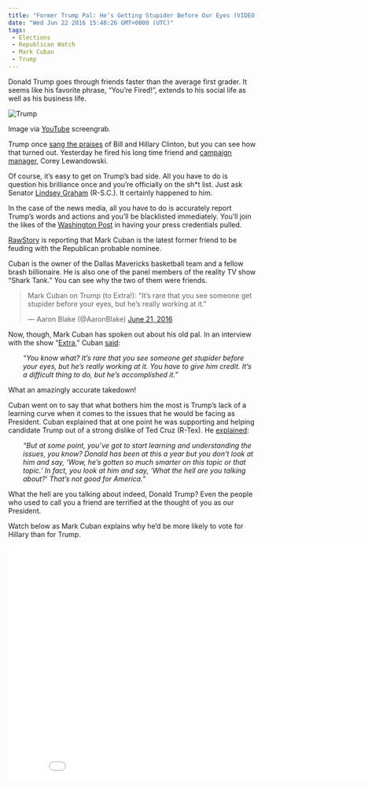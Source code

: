 ```yaml
---
title: "Former Trump Pal: He’s Getting Stupider Before Our Eyes (VIDEO)"
date: "Wed Jun 22 2016 15:48:26 GMT+0000 (UTC)"
tags: 
 - Elections
 - Republican Watch
 - Mark Cuban
 - Trump
---
```

<p><!-- Quick Adsense WordPress Plugin: http://quicksense.net/ --></p><p>Donald Trump goes through friends&#xA0;faster than the average first grader. It seems like his favorite phrase, &#x201C;You&#x2019;re Fired!&#x201D;, extends to his social life as well as his business life.</p><div id="attachment_138561" style="width: 635px" class="wp-caption aligncenter"><img class="size-full wp-image-138561" src="//i0.wp.com/cdn.liberalamerica.org/wp-content/uploads/2016/06/Cuban-Trump-not-as-smart-as-he-thinks-YouTube.png?resize=625%2C366" alt="Trump" srcset="//i0.wp.com/cdn.liberalamerica.org/wp-content/uploads/2016/06/Cuban-Trump-not-as-smart-as-he-thinks-YouTube.png?resize=625%2C366 625w, //i0.wp.com/cdn.liberalamerica.org/wp-content/uploads/2016/06/Cuban-Trump-not-as-smart-as-he-thinks-YouTube.png?resize=625%2C366 64w, //i0.wp.com/cdn.liberalamerica.org/wp-content/uploads/2016/06/Cuban-Trump-not-as-smart-as-he-thinks-YouTube.png?resize=625%2C366 350w, //i0.wp.com/cdn.liberalamerica.org/wp-content/uploads/2016/06/Cuban-Trump-not-as-smart-as-he-thinks-YouTube.png?resize=625%2C366 600w, //i0.wp.com/cdn.liberalamerica.org/wp-content/uploads/2016/06/Cuban-Trump-not-as-smart-as-he-thinks-YouTube.png?resize=625%2C366 190w" sizes="(max-width: 625px) 100vw, 625px" data-recalc-dims="1">
<p class="wp-caption-text">Image via <a href="https://www.youtube.com/watch?v=izgrBFp4TCU" onclick="__gaTracker(&apos;send&apos;, &apos;event&apos;, &apos;outbound-article&apos;, &apos;https://www.youtube.com/watch?v=izgrBFp4TCU&apos;, &apos;YouTube&apos;);">YouTube</a> screengrab.</p>
</div><p>Trump once <a href="/2016/06/17/trump-blog-post-called-hillary-smart-tough-nice-video/">sang the praises</a> of Bill and Hillary Clinton, but you can see how that turned out. Yesterday he fired his long time friend and&#xA0;<a href="/2016/06/20/trump-campaign-manager-screams-to-press-secretary-youre-fkng-dead-to-me/">campaign manager</a>, Corey Lewandowski.</p><p>Of course, it&#x2019;s easy to get on Trump&#x2019;s bad side. All you have to do is question his brilliance once and you&#x2019;re officially on the sh*t list. Just ask Senator <a href="http://www.politico.com/story/2016/02/trump-lindsay-graham-insults-219374" onclick="__gaTracker(&apos;send&apos;, &apos;event&apos;, &apos;outbound-article&apos;, &apos;http://www.politico.com/story/2016/02/trump-lindsay-graham-insults-219374&apos;, &apos;Lindsey Graham&apos;);">Lindsey Graham</a> (R-S.C.). It certainly happened to him.</p><p>In the case of the news media, all you have to do is accurately report Trump&#x2019;s words and actions and you&#x2019;ll be blacklisted immediately. You&#x2019;ll join the likes of the <a href="http://www.nbcnews.com/politics/2016-election/trump-revokes-washington-post-s-press-credentials-n591586" onclick="__gaTracker(&apos;send&apos;, &apos;event&apos;, &apos;outbound-article&apos;, &apos;http://www.nbcnews.com/politics/2016-election/trump-revokes-washington-post-s-press-credentials-n591586&apos;, &apos;Washington Post&apos;);">Washington Post</a> in having&#xA0;your press credentials pulled.</p><p><a href="http://www.rawstory.com/2016/06/mark-cuban-destroys-donald-trump-its-rare-that-you-see-someone-get-stupider-before-your-eyes/" onclick="__gaTracker(&apos;send&apos;, &apos;event&apos;, &apos;outbound-article&apos;, &apos;http://www.rawstory.com/2016/06/mark-cuban-destroys-donald-trump-its-rare-that-you-see-someone-get-stupider-before-your-eyes/&apos;, &apos;RawStory&apos;);">RawStory</a> is reporting that Mark Cuban is the latest former friend to be feuding with the Republican probable nominee.</p><p>Cuban is the owner of the Dallas Mavericks basketball team and a fellow brash billionaire. He is also one of the panel members of the reality TV show &#x201C;Shark Tank.&#x201D; You can see why&#xA0;the two of them were friends.</p><blockquote class="twitter-tweet" data-width="500"><p lang="en" dir="ltr">Mark Cuban on Trump (to Extra!): &quot;It&#x2019;s rare that you see someone get stupider before your eyes, but he&#x2019;s really working at it.&quot;</p>
<p>&#x2014; Aaron Blake (@AaronBlake) <a href="https://twitter.com/AaronBlake/status/745322729444884480" onclick="__gaTracker(&apos;send&apos;, &apos;event&apos;, &apos;outbound-article&apos;, &apos;https://twitter.com/AaronBlake/status/745322729444884480&apos;, &apos;June 21, 2016&apos;);">June 21, 2016</a></p></blockquote><p><script async src="//platform.twitter.com/widgets.js" charset="utf-8"></script></p><p>Now, though, Mark Cuban has spoken out about his old pal. In an interview with the show &#x201C;<a href="http://extratv.com/" onclick="__gaTracker(&apos;send&apos;, &apos;event&apos;, &apos;outbound-article&apos;, &apos;http://extratv.com/&apos;, &apos;Extra&apos;);">Extra</a>,&#x201D; Cuban <a href="http://www.rawstory.com/2016/06/mark-cuban-destroys-donald-trump-its-rare-that-you-see-someone-get-stupider-before-your-eyes/" onclick="__gaTracker(&apos;send&apos;, &apos;event&apos;, &apos;outbound-article&apos;, &apos;http://www.rawstory.com/2016/06/mark-cuban-destroys-donald-trump-its-rare-that-you-see-someone-get-stupider-before-your-eyes/&apos;, &apos;said&apos;);">said</a>:</p><p class="p1" style="padding-left: 30px;"><em><span class="s1">&#x201C;You know what? It&#x2019;s rare that you see someone get stupider before your eyes, but he&#x2019;s really working at it.&#xA0;You have to give him credit. It&#x2019;s a difficult thing to do, but he&#x2019;s accomplished it.&#x201D;</span></em></p><p class="p1">What an amazingly accurate takedown!</p><p class="p1">Cuban went on to say that what bothers&#xA0;him the most is Trump&#x2019;s lack of a learning curve when it comes to&#xA0;the issues that he would be facing as President. Cuban explained that at one point he was supporting and helping candidate Trump out of a strong dislike of Ted Cruz (R-Tex). He <a href="http://www.rawstory.com/2016/06/mark-cuban-destroys-donald-trump-its-rare-that-you-see-someone-get-stupider-before-your-eyes/" onclick="__gaTracker(&apos;send&apos;, &apos;event&apos;, &apos;outbound-article&apos;, &apos;http://www.rawstory.com/2016/06/mark-cuban-destroys-donald-trump-its-rare-that-you-see-someone-get-stupider-before-your-eyes/&apos;, &apos;explained&apos;);">explained</a>:</p><p class="p1" style="padding-left: 30px;"><em><span class="s1">&#x201C;But at some point, you&#x2019;ve got to start learning and understanding the issues, you know? Donald has been at this a year but you don&#x2019;t look at him and say, &#x2018;Wow, he&#x2019;s gotten so much smarter on this topic or that topic.&#x2019; In fact, you look at him and say, &#x2018;What the hell are you talking about?&#x2019; That&#x2019;s not good for America.&#x201D;</span></em></p><p><!-- Quick Adsense WordPress Plugin: http://quicksense.net/ --></p><p class="p1">What the hell are you talking about indeed, Donald Trump? Even the people who used to call you a friend&#xA0;are terrified&#xA0;at the thought of you as our President.</p><p>Watch below as Mark Cuban explains why he&#x2019;d be more likely to vote for Hillary than for Trump.</p><p><iframe width="853" height="480" src="//www.youtube.com/embed/izgrBFp4TCU" frameborder="0" allowfullscreen></iframe></p><div style="font-size:0px;height:0px;line-height:0px;margin:0;padding:0;clear:both"></div>